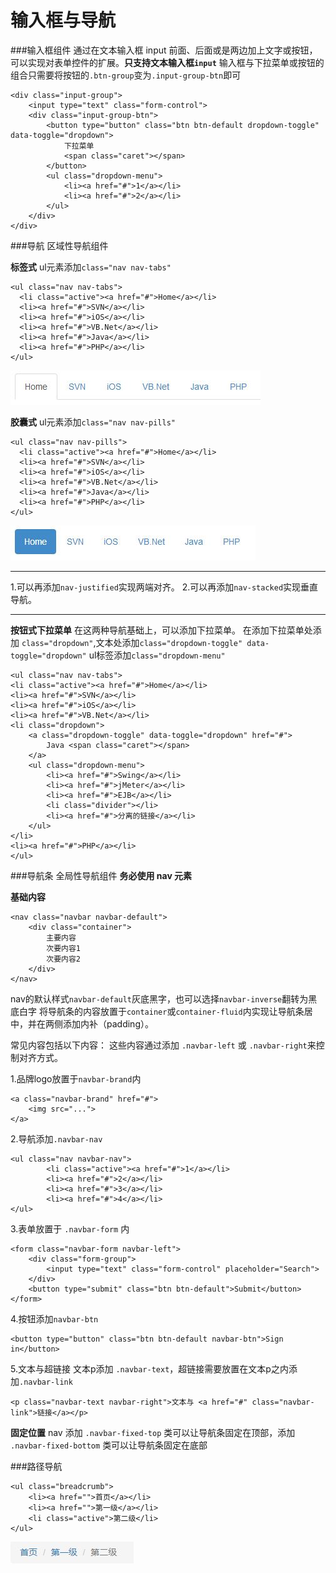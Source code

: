 输入框与导航
===================
###输入框组件
通过在文本输入框 input 前面、后面或是两边加上文字或按钮，可以实现对表单控件的扩展。**只支持文本输入框`input`**
输入框与下拉菜单或按钮的组合只需要将按钮的`.btn-group`变为`.input-group-btn`即可

	<div class="input-group">
		<input type="text" class="form-control">
		<div class="input-group-btn">
			<button type="button" class="btn btn-default dropdown-toggle" data-toggle="dropdown">
				下拉菜单
				<span class="caret"></span>
			</button>
			<ul class="dropdown-menu">
				<li><a href="#">1</a></li>
				<li><a href="#">2</a></li>
			</ul>
		</div>
	</div>

###导航
区域性导航组件

**标签式**
ul元素添加`class="nav nav-tabs"`

    <ul class="nav nav-tabs">
      <li class="active"><a href="#">Home</a></li>
      <li><a href="#">SVN</a></li>
      <li><a href="#">iOS</a></li>
      <li><a href="#">VB.Net</a></li>
      <li><a href="#">Java</a></li>
      <li><a href="#">PHP</a></li>
    </ul>
![](./相关文件/10.1.JPG)

**胶囊式**
ul元素添加`class="nav nav-pills"`


    <ul class="nav nav-pills">
      <li class="active"><a href="#">Home</a></li>
      <li><a href="#">SVN</a></li>
      <li><a href="#">iOS</a></li>
      <li><a href="#">VB.Net</a></li>
      <li><a href="#">Java</a></li>
      <li><a href="#">PHP</a></li>
    </ul>
![](./相关文件/10.2.JPG)


----------


1.可以再添加`nav-justified`实现两端对齐。
2.可以再添加`nav-stacked`实现垂直导航。


----------


**按钮式下拉菜单**
在这两种导航基础上，可以添加下拉菜单。
在添加下拉菜单处添加 `class="dropdown"`,文本处添加`class="dropdown-toggle" data-toggle="dropdown"` ul标签添加`class="dropdown-menu"`

    <ul class="nav nav-tabs">
	<li class="active"><a href="#">Home</a></li>
	<li><a href="#">SVN</a></li>
	<li><a href="#">iOS</a></li>
	<li><a href="#">VB.Net</a></li>
	<li class="dropdown">
		<a class="dropdown-toggle" data-toggle="dropdown" href="#">
			Java <span class="caret"></span>
		</a>
		<ul class="dropdown-menu">
			<li><a href="#">Swing</a></li>
			<li><a href="#">jMeter</a></li>
			<li><a href="#">EJB</a></li>
			<li class="divider"></li>
			<li><a href="#">分离的链接</a></li>
		</ul>
	</li>
	<li><a href="#">PHP</a></li>
    </ul>

###导航条
全局性导航组件
**务必使用 nav 元素**

**基础内容**

	<nav class="navbar navbar-default">
		<div class="container">
			主要内容
			次要内容1
			次要内容2
		</div>
	</nav>
nav的默认样式`navbar-default`灰底黑字，也可以选择`navbar-inverse`翻转为黑底白字
将导航条的内容放置于`container`或`container-fluid`内实现让导航条居中，并在两侧添加内补（padding）。

常见内容包括以下内容：
这些内容通过添加 `.navbar-left` 或 `.navbar-right`来控制对齐方式。

1.品牌logo放置于`navbar-brand`内

    <a class="navbar-brand" href="#">
        <img src="...">
    </a>
2.导航添加`.navbar-nav`

	<ul class="nav navbar-nav">
			<li class="active"><a href="#">1</a></li>
			<li><a href="#">2</a></li>
			<li><a href="#">3</a></li>
			<li><a href="#">4</a></li>
	</ul>
3.表单放置于 `.navbar-form` 内

    <form class="navbar-form navbar-left">
        <div class="form-group">
            <input type="text" class="form-control" placeholder="Search">
        </div>
        <button type="submit" class="btn btn-default">Submit</button>
    </form>
4.按钮添加`navbar-btn`

    <button type="button" class="btn btn-default navbar-btn">Sign in</button>

5.文本与超链接
文本p添加 `.navbar-text`，超链接需要放置在文本p之内添加`.navbar-link`

    <p class="navbar-text navbar-right">文本与 <a href="#" class="navbar-link">链接</a></p>

**固定位置**
nav 添加 `.navbar-fixed-top` 类可以让导航条固定在顶部，添加 `.navbar-fixed-bottom` 类可以让导航条固定在底部


###路径导航

    <ul class="breadcrumb">
    	<li><a href="">首页</a></li>
    	<li><a href="">第一级</a></li>
    	<li class="active">第二级</li>
    </ul>

![](./相关文件/10.3.JPG)
